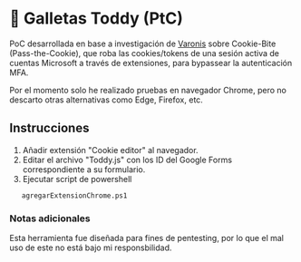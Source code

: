                  
# :cookie: Galletas Toddy (PtC)

PoC desarrollada en base a investigación de [Varonis](https://www.varonis.com/blog/cookie-bite) sobre Cookie-Bite (Pass-the-Cookie), que roba las cookies/tokens de una sesión activa de cuentas Microsoft a través de extensiones, para bypassear la autenticación MFA.

Por el momento solo he realizado pruebas en navegador Chrome, pero no descarto otras alternativas como Edge, Firefox, etc.

## Instrucciones
1. Añadir extensión "Cookie editor" al navegador.
2. Editar el archivo "Toddy.js" con los ID del Google Forms correspondiente a su formulario.
3. Ejecutar script de powershell
 ```
    agregarExtensionChrome.ps1
 ```

### Notas adicionales
Esta herramienta fue diseñada para fines de pentesting, por lo que el mal uso de este no está bajo mi responsbilidad.







